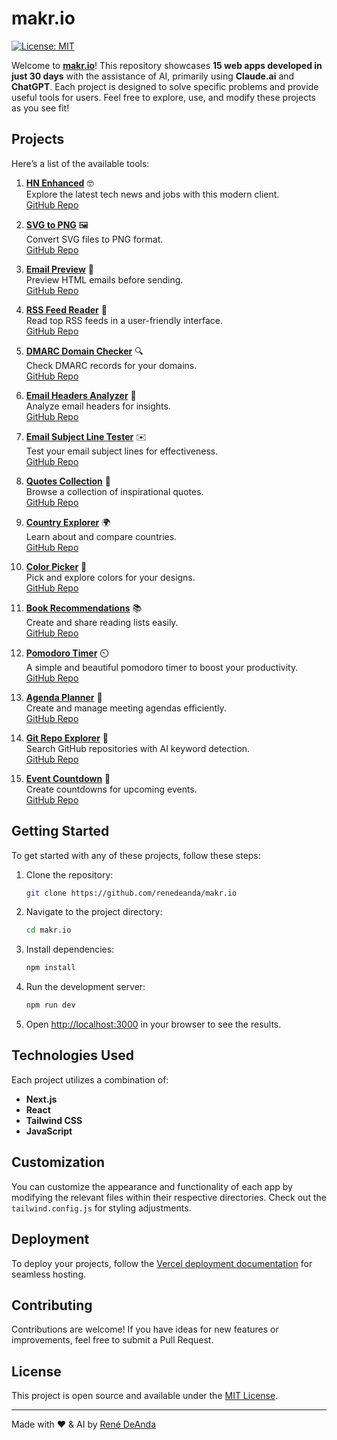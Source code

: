 # makr.io

[![License: MIT](https://img.shields.io/badge/License-MIT-blue.svg)](LICENSE)

Welcome to [**makr.io**](https://makr.io)! This repository showcases **15 web apps developed in just 30 days** with the assistance of AI, primarily using **Claude.ai** and **ChatGPT**. Each project is designed to solve specific problems and provide useful tools for users. Feel free to explore, use, and modify these projects as you see fit!

## Projects

Here’s a list of the available tools:

1. **[HN Enhanced](https://hn.makr.io)** 🤓  
   Explore the latest tech news and jobs with this modern client.  
   [GitHub Repo](https://github.com/renedeanda/hn.makr.io)

2. **[SVG to PNG](https://svg2png.makr.io)** 🖼️  
   Convert SVG files to PNG format.  
   [GitHub Repo](https://github.com/renedeanda/svg2png.makr.io)

3. **[Email Preview](https://emailpreview.makr.io)** 📧  
   Preview HTML emails before sending.  
   [GitHub Repo](https://github.com/renedeanda/emailpreview.makr.io)

4. **[RSS Feed Reader](https://rss.makr.io)** 📡  
   Read top RSS feeds in a user-friendly interface.  
   [GitHub Repo](https://github.com/renedeanda/rss.makr.io)

5. **[DMARC Domain Checker](https://dmarc.makr.io)** 🔍  
   Check DMARC records for your domains.  
   [GitHub Repo](https://github.com/renedeanda/dmarc.makr.io)

6. **[Email Headers Analyzer](https://emailheaders.makr.io)** 📨  
   Analyze email headers for insights.  
   [GitHub Repo](https://github.com/renedeanda/emailheaders.makr.io)

7. **[Email Subject Line Tester](https://subjectline.makr.io)** ✉️  
   Test your email subject lines for effectiveness.  
   [GitHub Repo](https://github.com/renedeanda/subjectline.makr.io)

8. **[Quotes Collection](https://quotes.makr.io)** 💬  
   Browse a collection of inspirational quotes.  
   [GitHub Repo](https://github.com/renedeanda/quotes.makr.io)

9. **[Country Explorer](https://countries.makr.io)** 🌍  
   Learn about and compare countries.  
   [GitHub Repo](https://github.com/renedeanda/countries.makr.io)

10. **[Color Picker](https://color.makr.io)** 🎨  
    Pick and explore colors for your designs.  
    [GitHub Repo](https://github.com/renedeanda/color.makr.io)

11. **[Book Recommendations](https://books.makr.io)** 📚  
    Create and share reading lists easily.  
    [GitHub Repo](https://github.com/renedeanda/books.makr.io)

12. **[Pomodoro Timer](https://pomodoro.makr.io)** ⏲️  
    A simple and beautiful pomodoro timer to boost your productivity.  
    [GitHub Repo](https://github.com/renedeanda/pomodoro.makr.io)

13. **[Agenda Planner](https://agenda.makr.io)** 📝  
    Create and manage meeting agendas efficiently.  
    [GitHub Repo](https://github.com/renedeanda/agenda.makr.io)

14. **[Git Repo Explorer](https://git.makr.io)** 📓  
    Search GitHub repositories with AI keyword detection.  
    [GitHub Repo](https://github.com/renedeanda/git.makr.io)

15. **[Event Countdown](https://countdown.makr.io)** 🎉  
    Create countdowns for upcoming events.  
    [GitHub Repo](https://github.com/renedeanda/countdown.makr.io)

## Getting Started

To get started with any of these projects, follow these steps:

1. Clone the repository:
   ```bash
   git clone https://github.com/renedeanda/makr.io
   ```
2. Navigate to the project directory:
   ```bash
   cd makr.io
   ```
3. Install dependencies:
   ```bash
   npm install
   ```
4. Run the development server:
   ```bash
   npm run dev
   ```
5. Open [http://localhost:3000](http://localhost:3000) in your browser to see the results.

## Technologies Used

Each project utilizes a combination of:
- **Next.js**
- **React**
- **Tailwind CSS**
- **JavaScript**

## Customization

You can customize the appearance and functionality of each app by modifying the relevant files within their respective directories. Check out the `tailwind.config.js` for styling adjustments.

## Deployment

To deploy your projects, follow the [Vercel deployment documentation](https://nextjs.org/docs/deployment) for seamless hosting.

## Contributing

Contributions are welcome! If you have ideas for new features or improvements, feel free to submit a Pull Request.

## License

This project is open source and available under the [MIT License](LICENSE).

---

Made with ❤️ & AI by [René DeAnda](https://renedeanda.com/?utm_source=makr-github)
